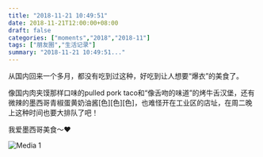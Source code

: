 ```yaml
---
title: "2018-11-21 10:49:51"
date: 2018-11-21T12:00:00+08:00
draft: false
categories: ["moments","2018","2018-11"]
tags: ["朋友圈","生活记录"]
summary: "2018-11-21 10:49:51..."
---
```


从国内回来一个多月，都没有吃到过这种，好吃到让人想要“爆衣”的美食了。

像国内肉夹馍那样口味的pulled pork taco和“像舌吻的味道”的烤牛舌汉堡，还有微辣的墨西哥青椒蛋黄奶油酱[色][色][色]，也难怪开在工业区的店址，在周二晚上这种时间也要大排队了吧！

我爱墨西哥美食～❤️

![Media 1](/Moments/photos/2018-11-21/201811211049510.jpg)

